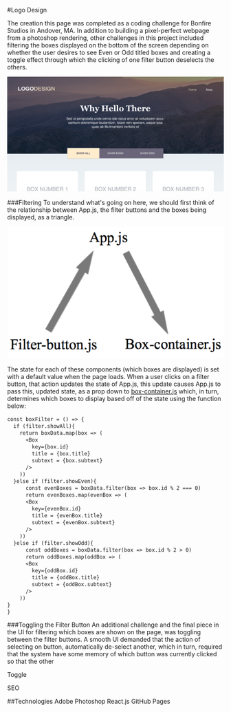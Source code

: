 #Logo Design

The creation this page was completed as a coding challenge for Bonfire Studios
in Andover, MA. In addition to building a pixel-perfect webpage from a photoshop
rendering, other challenges in this project included filtering the boxes displayed
on the bottom of the screen depending on whether the user desires to see Even or Odd
titled boxes and creating a toggle effect through which the clicking of one filter
button deselects the others.

![Logo Design](./src/images/logo-design.png)

###Filtering
To understand what's going on here, we should first think of the relationship
between App.js, the filter buttons and the boxes being displayed, as a triangle.

![App.js Relationships](./src/images/App.js-relationship.png)

The state for each of these components (which boxes are displayed) is set with
a default value when the page loads. When a user clicks on a filter button, that
action updates the state of App.js, this update causes App.js to pass this,
updated state, as a prop down to [box-container.js](./src/Boxes-Box_Container)
which, in turn, determines which boxes to display based off of the state using the function below:

```
const boxFilter = () => {
  if (filter.showAll){
    return boxData.map(box => (
      <Box
        key={box.id}
        title = {box.title}
        subtext = {box.subtext}
      />
    ))
  }else if (filter.showEven){
      const evenBoxes = boxData.filter(box => box.id % 2 === 0)
      return evenBoxes.map(evenBox => (
      <Box
        key={evenBox.id}
        title = {evenBox.title}
        subtext = {evenBox.subtext}
      />
    ))
  }else if (filter.showOdd){
      const oddBoxes = boxData.filter(box => box.id % 2 > 0)
      return oddBoxes.map(oddBox => (
      <Box
        key={oddBox.id}
        title = {oddBox.title}
        subtext = {oddBox.subtext}
      />
    ))
}
}
```
###Toggling the Filter Button
An additional challenge and the final piece in the UI for filtering which boxes
are shown on the page, was toggling between the filter buttons. A smooth UI demanded
that the action of selecting on button, automatically de-select another, which
in turn, required that the system have some memory of which button was currently
clicked so that the other   

Toggle

SEO



##Technologies
Adobe Photoshop
React.js
GitHub Pages
